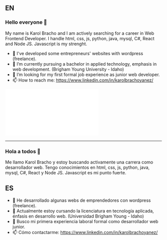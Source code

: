 ## EN
### Hello everyone 👋
My name is Karol Bracho and I am actively searching for a career in Web Frontend Developer. I handle html, css, js, python, java, mysql,  C#, React and Node JS. Javascript is my strenght.

- 🔭 I've developed some entrepreneurs' websites with wordpress (freelance).
- 🌱 I’m currently pursuing a bachelor in applied technology, emphasis in web development. (Brigham Young University - Idaho)
- 🤔 I’m looking for my first formal job experience as junior web developer.
- 📫 How to reach me: https://www.linkedin.com/in/karolbrachoyanez/

![cv_BrachoKarol_webdev](Resume-BrachoKarol-WebDev.pdf)

------------------------------------------------------------------------------------------------------------------------------------------------------------

### Hola a todos 👋
Me llamo Karol Bracho y estoy buscando activamente una carrera como desarrollador web. Tengo conocimientos en html, css, js, python, java, mysql, C#, React y Node JS. Javascript es mi punto fuerte.

## ES
- 🔭 He desarrollado algunas webs de emprendedores con wordpress (freelance).
- 🌱 Actualmente estoy cursando la licenciatura en tecnología aplicada, énfasis en desarrollo web. (Universidad Brigham Young - Idaho)
- 🤔 Busco mi primera experiencia laboral formal como desarrollador web junior.
- 📫 Cómo contactarme: https://www.linkedin.com/in/karolbrachoyanez/



